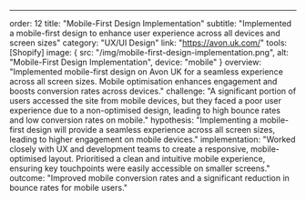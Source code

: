 ---
order: 12
title: "Mobile-First Design Implementation"
subtitle: "Implemented a mobile-first design to enhance user experience across all devices and screen sizes"
category: "UX/UI Design"
link: "https://avon.uk.com/"
tools: [Shopify]
image: {
    src: "/img/mobile-first-design-implementation.png",
    alt: "Mobile-First Design Implementation",
    device: "mobile"
}
overview: "Implemented mobile-first design on Avon UK for a seamless experience across all screen sizes. Mobile optimisation enhances engagement and boosts conversion rates across devices."
challenge: "A significant portion of users accessed the site from mobile devices, but they faced a poor user experience due to a non-optimised design, leading to high bounce rates and low conversion rates on mobile."
hypothesis: "Implementing a mobile-first design will provide a seamless experience across all screen sizes, leading to higher engagement on mobile devices."
implementation: "Worked closely with UX and development teams to create a responsive, mobile-optimised layout. Prioritised a clean and intuitive mobile experience, ensuring key touchpoints were easily accessible on smaller screens."
outcome: "Improved mobile conversion rates and a significant reduction in bounce rates for mobile users."